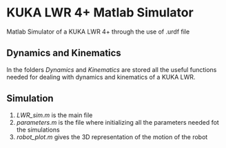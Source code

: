 # KUKA LWR 4+ Matlab Simulator

Matlab Simulator of a KUKA LWR 4+ through the use of .urdf file

## Dynamics and Kinematics

In the folders _Dynamics_ and _Kinematics_ are stored all the useful functions needed for dealing with dynamics and kinematics of a KUKA LWR.

## Simulation

1. _LWR_sim.m_ is the main file 
2. _parameters.m_ is the file where initializing all the parameters needed fot the simulations
3. _robot_plot.m_ gives the 3D representation of the motion of the robot
